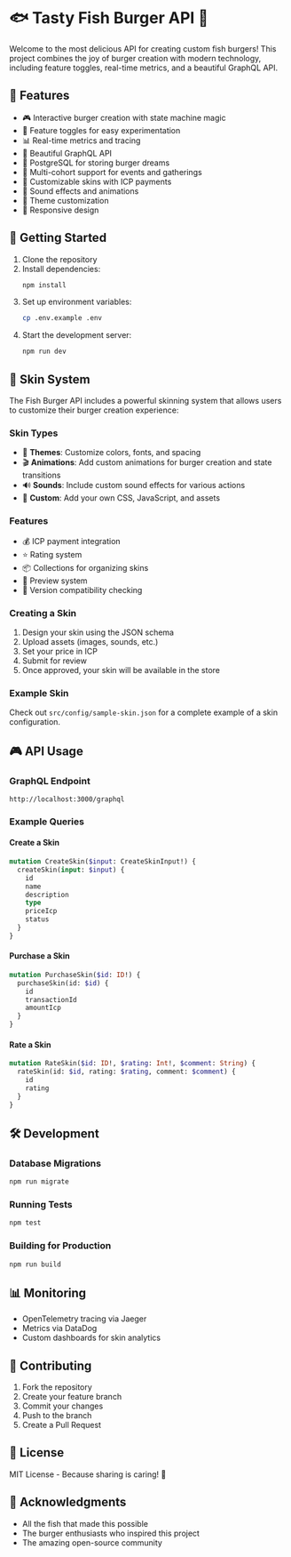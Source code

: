 # 🐟 Tasty Fish Burger API 🍔

Welcome to the most delicious API for creating custom fish burgers! This project combines the joy of burger creation with modern technology, including feature toggles, real-time metrics, and a beautiful GraphQL API.

## 🌟 Features

- 🎮 Interactive burger creation with state machine magic
- 🎯 Feature toggles for easy experimentation
- 📊 Real-time metrics and tracing
- 🎨 Beautiful GraphQL API
- 🐘 PostgreSQL for storing burger dreams
- 👥 Multi-cohort support for events and gatherings
- 🎨 Customizable skins with ICP payments
- 🎵 Sound effects and animations
- 🎨 Theme customization
- 📱 Responsive design

## 🚀 Getting Started

1. Clone the repository
2. Install dependencies:
   ```bash
   npm install
   ```
3. Set up environment variables:
   ```bash
   cp .env.example .env
   ```
4. Start the development server:
   ```bash
   npm run dev
   ```

## 🎨 Skin System

The Fish Burger API includes a powerful skinning system that allows users to customize their burger creation experience:

### Skin Types
- 🎨 **Themes**: Customize colors, fonts, and spacing
- 🎬 **Animations**: Add custom animations for burger creation and state transitions
- 🔊 **Sounds**: Include custom sound effects for various actions
- 🎯 **Custom**: Add your own CSS, JavaScript, and assets

### Features
- 💰 ICP payment integration
- ⭐ Rating system
- 📦 Collections for organizing skins
- 🎯 Preview system
- 🔄 Version compatibility checking

### Creating a Skin
1. Design your skin using the JSON schema
2. Upload assets (images, sounds, etc.)
3. Set your price in ICP
4. Submit for review
5. Once approved, your skin will be available in the store

### Example Skin
Check out `src/config/sample-skin.json` for a complete example of a skin configuration.

## 🎮 API Usage

### GraphQL Endpoint
```
http://localhost:3000/graphql
```

### Example Queries

#### Create a Skin
```graphql
mutation CreateSkin($input: CreateSkinInput!) {
  createSkin(input: $input) {
    id
    name
    description
    type
    priceIcp
    status
  }
}
```

#### Purchase a Skin
```graphql
mutation PurchaseSkin($id: ID!) {
  purchaseSkin(id: $id) {
    id
    transactionId
    amountIcp
  }
}
```

#### Rate a Skin
```graphql
mutation RateSkin($id: ID!, $rating: Int!, $comment: String) {
  rateSkin(id: $id, rating: $rating, comment: $comment) {
    id
    rating
  }
}
```

## 🛠️ Development

### Database Migrations
```bash
npm run migrate
```

### Running Tests
```bash
npm test
```

### Building for Production
```bash
npm run build
```

## 📊 Monitoring

- OpenTelemetry tracing via Jaeger
- Metrics via DataDog
- Custom dashboards for skin analytics

## 🤝 Contributing

1. Fork the repository
2. Create your feature branch
3. Commit your changes
4. Push to the branch
5. Create a Pull Request

## 📝 License

MIT License - Because sharing is caring! 🎉

## 🙏 Acknowledgments

- All the fish that made this possible
- The burger enthusiasts who inspired this project
- The amazing open-source community 